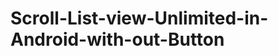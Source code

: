 Scroll-List-view-Unlimited-in-Android-with-out-Button
=====================================================
